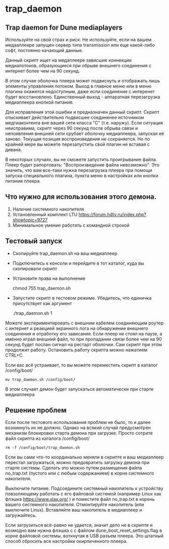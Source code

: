 # trap_daemon
## Trap daemon for Dune mediaplayers

  Используйте на свой страх и риск. 
  Не используйте, если на вашем медааплеере запущен сервер типа transmission 
  или еще какой-либо софт, постоянно качающий данные.
  
  Данный скрипт ищет на медаплеере зависшие коннекции медиапотоков, 
  образующиеся при обрыве внешнего соединения с интернет более чем на 90 секунд.
  
  В этом случае оболочка плеера может подвиснуть и отображать лишь элементы 
  управления потоком. Выход в главное меню или в меню плагина окажется недоступным,
  даже если соединение с интеренет будет восстановлено.
  Единственный выход - аппаратная перезагрузка медиаплеера кнопкой питания.
  
  Для исправления этой ошибки и предназначен данный скрипт. Скрипт отыскивает 
  действительно подвисшее соединенее источником медтиаконтента вне вашей сети 
  класса "C" (т.е. наружу). Если ситуация неисправима, скрипт через 90 секунд 
  после обрыва связи и непоявления внешней сети срубает оболочку медиаплеера, 
  запуская  её заново. Текущая позиция воспроизведения не сохраняется. 
  Но по крайней мере вы можете перезапустить свой плагин не вставая с дивана.
  
  В некоторых случаях, вы не сможете запустить проигрывание файла. Плеер будет 
  рапортовать: "Воспроизведение файла невозможно". Это значить, что вам все-таки 
  нужна перезагрузка плеера при помощи запуска специального плагина, пункта меню
  в настройках или кнопки питания плеера.
  
## Что нужно для использования этого демона.
  1. Наличие системного накопителя
  2. Установленный комплект LTU https://forum.hdtv.ru/index.php?showtopic=9727
  3. Минимальное умение работать с командной строкой

## Тестовый запуск
  - Скопируйте trap_daemon.sh на ваш медиаплеер
  - Подключитесь к консоли и перейдите в тот каталог, куда вы скопировали скрипт
  - Установите права на выполнение


    chmod 755 trap_daemon.sh

  - Запустите скрипт в тестовом режиме. Убедитесь, что единичка присутствует как аргумент


    ./trap_daemon.sh 1
  
  Можете экспериментировать с внешним кабелем соединяющим роутер с интернет и 
  реакцией экранного лога на обнаружение внешнего соединения и отработку его зависания.
  Если плеер не стоял на паузе, а именно играл внешний файл, то при пропадании связи 
  более чем на 90 секунд будет послан сигнал на рестарт оболочки. 
  Сам скрипт при этом продолжит работу. Остановить работу скрипта можно нажатием CTRL+C
  
  Если вас всё устраивает, то вы можете переместить скрипт в каталог /config/boot/

    mv trap_daemon.sh /config/boot/

  В этом случает демон будет запускаться автоматически при старте медиаплеера

## Решение проблем

  Если после тестового использования проблем не было, то и далее возникнуть их не должно.
  Однако на всякий случай предусмотрен механизм блокировки старта демона при загрузке.
  Просто сотрите файл скрипта из каталога /config/boot/

    rm -f /config/boot/trap_daemon.sh
    
  Если вы сами что-то координально меняли в скрипте и ваш медиаплеер перестал загружаться,
  можно предовратить загрузку демона при старте системы. Сделать это можно путем размещения 
  файла no_trap.txt (пустого или с любым содержанием) в корне системного накопителя.
  
  Выключите питание. Подсоедините системный накопитель к устройству повзоляющему работать
  с его файловой системой (например Linux как флэшка https://www.slax.org/ ) и поместите файл
  no_trap.txt в корень вашего системного накопителя. Отмонтируйте накопитель (или выключите Linux).
  Вставляйте ваш накопитель в медиаплеер и загружайтесь.
  
  Если загрузиться всё-равно не удается, значит дело не в скрипте и возмодно вам нужна флэшка с
  с файлом dune_boot_reset_settings.flag в корне файловой системы, воткнутая в USB разъем плеера.
  Это штатный способ сбросить все настройки окирпиченного плеера.
  
 
